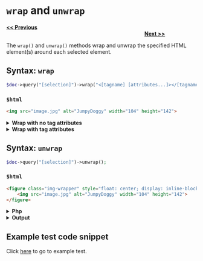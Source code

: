 # `wrap` and `unwrap`

<a href="start.md"><b><< Previous</b></a>
&emsp;&emsp;&emsp;&emsp;&emsp;&emsp;&emsp;
&emsp;&emsp;&emsp;&emsp;&emsp;&emsp;&emsp;
&emsp;&emsp;&emsp;&emsp;&emsp;&emsp;&emsp;
&emsp;&emsp;&emsp;&emsp;&emsp;&emsp;&emsp;
&emsp;&emsp;&emsp;&emsp;&emsp;&emsp;&emsp;
&emsp;&emsp;&emsp;&emsp;&emsp;&emsp;&emsp;
&emsp;&emsp;&emsp;&emsp;&emsp;&emsp;&emsp;
&emsp;&emsp;&emsp;&emsp;
<a href="editclass-and-removeclass.md"><b>Next >></b></a>

The `wrap()` and `unwrap()` methods wrap and unwrap the specified HTML element(s) around each selected element.

## Syntax: `wrap`

```php
$doc->query("[selection]")->wrap("<[tagname] [attributes...]></[tagname]>");
```
### `$html` 

```html
<img src="image.jpg" alt="JumpyDoggy" width="104" height="142">
```
<details><summary><b>Wrap with no tag attributes</b></summary>

Php
```php
<?php
include "../src/webscraper.php";
$doc = new WebScraper();
$doc->loadHTML($html);

$doc->query("img[src='image.jpg']")->wrap("<figure></figure>");
// also possible: $doc->query("img[src='image.jpg']")->wrap("figure");

$doc->output();
```

Output
```html
<figure>
    <img src="image.jpg" alt="JumpyDoggy" width="104" height="142">
</figure>
```
</details>

<details><summary><b>Wrap with tag attributes</b></summary>

Php
```php
<?php
include "../src/webscraper.php";
$doc = new WebScraper();
$doc->loadHTML($html);

$doc->query("img[src='image.jpg']")->wrap('<figure class="img-wrapper" style="float: center; display: inline-block;"></figure>');

$doc->output();
```

Output
```html
<figure class="img-wrapper" style="float: center; display: inline-block;">
    <img src="image.jpg" alt="JumpyDoggy" width="104" height="142">
</figure>
```
</details>


## Syntax: `unwrap`

```php
$doc->query("[selection]")->unwrap();
```
### `$html` 

```html
<figure class="img-wrapper" style="float: center; display: inline-block;">
    <img src="image.jpg" alt="JumpyDoggy" width="104" height="142">
</figure>
```
<details><summary><b>Php</b></summary>

```php
<?php
include "../src/webscraper.php";
$doc = new WebScraper();
$doc->loadHTML($html);

$doc->query("img[src='image.jpg']")->unwrap();

$doc->output();
```

</details>


<details><summary><b>Output</b></summary>

```html
<img src="image.jpg" alt="JumpyDoggy" width="104" height="142">
```

</details>

## Example test code snippet

Click [here](../examples/example_wrap_unwrap.php) to go to example test.
